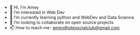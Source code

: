 - 👋 Hi, I’m Amey 
- 👀 I’m interested in Web Dev
- 🌱 I’m currently learning python and WebDev and Data Science.
- 💞️ I’m looking to collaborate on open source projects
- 📫 How to reach me- ameydhotesocialclub@gmail.com

<!---
ameyDH/ameyDH is a ✨ special ✨ repository because its `README.md` (this file) appears on your GitHub profile.
You can click the Preview link to take a look at your changes.
--->

